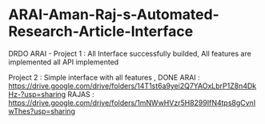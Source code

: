 # ARAI-Aman-Raj-s-Automated-Research-Article-Interface

DRDO ARAI -
Project 1 : All Interface successfully builded, All features are implemented 
all API implemented


Project 2 : Simple interface with all features , DONE
ARAI : https://drive.google.com/drive/folders/14T1st6a9yei2Q7YAOxLbrP1Z8n4DkHz-?usp=sharing
RAJAS : https://drive.google.com/drive/folders/1mNWwHVzr5H8299IfN4tps8gCvnIwThes?usp=sharing
